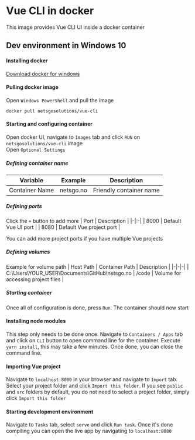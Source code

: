 # Vue CLI in docker
This image provides Vue CLI UI inside a docker container



## Dev environment in Windows 10


#### Installing docker
[Download docker for windows](https://hub.docker.com/editions/community/docker-ce-desktop-windows )


#### Pulling docker image
Open `Windows PowerShell` and pull the image

```
docker pull netsgosolutions/vue-cli
```

#### Starting and configuring container
Open docker UI, navigate to `Images` tab and click `RUN` on `netsgosolutions/vue-cli` image<br />
Open `Optional Settings` 

##### Defining container name
| Variable | Example | Description |
|-|:-:|-|
| Container Name | netsgo.no | Friendly container name |

##### Defining ports
Click the `+` button to add more
| Port | Description |
|-|:-|
| 8000 | Default Vue UI port |
| 8080 | Default Vue project port |

You can add more project ports if you have multiple Vue projects

##### Defining volumes
Example for volume path
| Host Path | Container Path | Description |
|-|-|-|
| C:\Users\YOUR_USER\Documents\GitHub\netsgo.no | /code | Volume for accessing project files |

##### Starting container
Once all of configuration is done, press `Run`. The container should now start

#### Installing node modules
This step only needs to be done once. Navigate to `Containers / Apps` tab and click on `CLI` button to open command line for the container. Execute `yarn install`, this may take a few minutes. Once done, you can close the command line.

#### Importing Vue project
Navigate to `localhost:8000` in your browser and navigate to `Import` tab. Select your project folder and click `Import this folder`. If you see `public` and `src` folders by default, you do not need to select a project folder, simply click `Import this folder`

#### Starting development environment
Navigate to `Tasks` tab, select `serve` and click `Run task`. Once it's done compiling you can open the live app by navigating to `localhost:8080`


